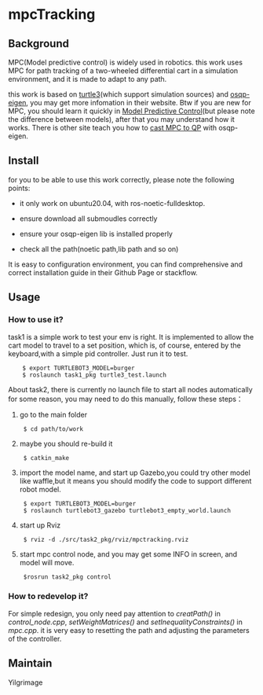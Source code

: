 # mpcTracking
## Background
MPC(Model predictive control) is widely used in robotics. this work uses MPC for path tracking of a two-wheeled differential cart in a simulation environment, and it is made to adapt to any path.

this work is based on [turtle3](https://emanual.robotis.com/docs/en/platform/turtlebot3/simulation/)(which support simulation sources) and [osqp-eigen](https://github.com/robotology/osqp-eigen), you may get more infomation in their website. Btw if you are new for MPC, you should learn it quickly in [Model Predictive Control](https://www.bilibili.com/video/BV1HQ4y1P7bJ/?share_source=copy_web&vd_source=9ccc920bc6359b6c70aeb81313354624)(but please note the difference between models), after that you may understand how it works. There is other site teach you how to [cast MPC to QP](https://robotology.github.io/osqp-eigen/md_pages_mpc.html) with osqp-eigen.

## Install
 for you to be able to use this work correctly, please note the following points:

- it only work on ubuntu20.04, with ros-noetic-fulldesktop.
* ensure download all submoudles correctly
+ ensure your osqp-eigen lib is installed properly
- check all the path(noetic path,lib path and so on)

It is easy to configuration environment, you can find comprehensive and correct installation guide in their Github Page or stackflow.



## Usage
### How to use it?
task1 is a simple work to test your env is right. It is implemented to allow the cart model to travel to a set position, which is, of course, entered by the keyboard,with a simple pid controller. Just run it to test.

        $ export TURTLEBOT3_MODEL=burger
        $ roslaunch task1_pkg turtle3_test.launch
About task2, there is currently no launch file to start all nodes automatically for some reason, you may need to do this manually, follow these steps：
1. go to the main folder

        $ cd path/to/work
1. maybe you should re-build it
   
        $ catkin_make
1. import the model name, and start up Gazebo,you could try other model like waffle,but it means you should modify the code to support different robot model.
   
        $ export TURTLEBOT3_MODEL=burger
        $ roslaunch turtlebot3_gazebo turtlebot3_empty_world.launch
1. start up Rviz
   
        $ rviz -d ./src/task2_pkg/rviz/mpctracking.rviz
1. start mpc control node, and you may get some INFO in screen, and model will move.
   
        $rosrun task2_pkg control

### How to redevelop it?

For simple redesign, you only need pay attention to _creatPath()_ in _control_node.cpp_, _setWeightMatrices()_ and _setInequalityConstraints()_ in _mpc.cpp_. it is very easy to resetting the path and adjusting the parameters of the controller.

## Maintain

Yilgrimage




